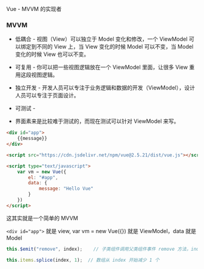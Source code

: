 Vue - MVVM 的实现者



### MVVM

* 低耦合 -  视图（View）可以独立于 Model 变化和修改，一个 ViewModel 可以绑定到不同的 View 上，当 View 变化的时候 Model 可以不变，当 Model 变化的时候 View 也可以不变。

* 可复用 - 你可以把一些视图逻辑放在一个 ViewModel 里面，让很多 View 重用这段视图逻辑。
* 独立开发 - 开发人员可以专注于业务逻辑和数据的开发（ViewModel），设计人员可以专注于页面设计。
* 可测试 - 
* 界面素来是比较难于测试的，而现在测试可以针对 ViewModel 来写。



```html
<div id="app">
    {{message}}
</div>

<script src="https://cdn.jsdelivr.net/npm/vue@2.5.21/dist/vue.js"></script>

<script type="text/javascript">
    var vm = new Vue({
        el: "#app",
        data: {
            message: "Hello Vue"
        }
    })
</script>
```



这其实就是一个简单的 MVVM

``<div id="app">`` 就是 view, var vm = new Vue({}) 就是 ViewModel，data 就是 Model



```javascript
this.$emit("remove", index);	// 子类组件调用父类组件事件 remove 方法，index 为参数
```

```javascript
this.items.splice(index, 1);  // 数组从 index 开始减少 1 个
```